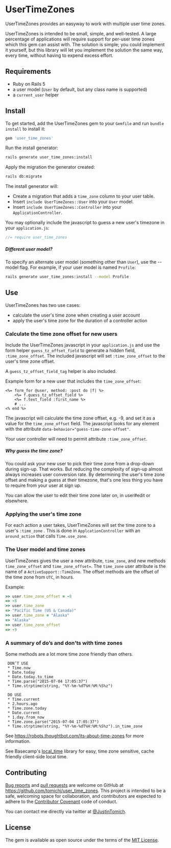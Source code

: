 # UserTimeZones

UserTimeZones provides an easyway to work with multiple user time zones.

UserTimeZones is intended to be small, simple, and well-tested. A large percentage of applications will require
support for per-user time zones which this gem can assist with. The solution is simple; you could implement it 
yourself, but this library will let you implement the solution the same way, every time, without having 
to expend excess effort. 

## Requirements

* Ruby on Rails 5
* a user model (`User` by default, but any class name is supported)
* a `current_user` helper

## Install

To get started, add the UserTimeZones gem to your `Gemfile` and run `bundle install` to install it:

```ruby
gem 'user_time_zones'
```

Run the install generator:
```sh
rails generate user_time_zones:install
```

Apply the migration the generator created:
```sh
rails db:migrate
```

The install generator will:
* Create a migration that adds a `time_zone` column to your user table.
* Insert `include UserTimeZones::User` into your `User` model.
* Insert `include UserTimeZones::Controller` into your `ApplicationController`.

You may optionally include the javascript to guess a new user's timezone in your `application.js`:
```javascript
//= require user_time_zones
```


##### Different user model?

To specify an alternate user model (something other than `User`), use the --model flag. For example, if your user model
is named `Profile`:

```sh
rails generate user_time_zones:install --model Profile
```


## Use

UserTimeZones has two use cases:
* calculate the user's time zone when creating a user account
* apply the user's time zone for the duration of a controller action

### Calculate the time zone offset for new users

Include the UserTimeZones javascript in your `application.js` and use the form helper `guess_tz_offset_field` to
generate a hidden field, `:time_zone_offset`. The included javascript will set `:time_zone_offset` to the user's 
time zone offset.

A `guess_tz_offset_field_tag` helper is also included.

Example form for a new user that includes the `time_zone_offset`:
```erbruby
<%= form_for @user, method: :post do |f| %>
    <%= f.guess_tz_offset_field %>
    <%= f.text_field :first_name %>
    # ...
<% end %>
```

The javascript will calculate the time zone offset, e.g. -9, and set it as a value for the `time_zone_offset` field.
The javascript looks for any element with the attribute `data-behavior="guess-time-zone-offset"`.

Your user controller will need to permit attribute `:time_zone_offset`.


##### Why guess the time zone?

You could ask your new user to pick their time zone from a drop-down during sign-up. That works. But reducing
the complexity of sign-up almost always increases user conversion rate. By determining the user's time zone 
offset and making a guess at their timezone, that's one less thing you have to require from your user at sign up.

You can allow the user to edit their time zone later on, in user#edit or elsewhere.


### Applying the user's time zone

For each action a user takes, UserTimeZones will set the time zone to a user's `:time_zone` . 
This is done in `ApplcationController` with an `around_action` that calls `Time.use_zone`.


### The User model and time zones

UserTimeZones gives the user a new attribute, `time_zone`, and new methods `time_zone_offset` and `time_zone_offset=`. 
The `time_zone` user attribute is the name of a `ActiveSupport::TimeZone`. The offset methods are the offset of 
the time zone from `UTC`, in hours.

Example:
```ruby
>> user.time_zone_offset = -8
=> -8
>> user.time_zone
=> "Pacific Time (US & Canada)"
>> user.time_zone = "Alaska"
=> "Alaska"
>> user.time_zone_offset
=> -9
```


### A summary of do’s and don'ts with time zones

Some methods are a lot more time zone friendly than others.
     
     DON’T USE
     * Time.now
     * Date.today
     * Date.today.to_time
     * Time.parse("2015-07-04 17:05:37")
     * Time.strptime(string, "%Y-%m-%dT%H:%M:%S%z")
     
     DO USE
     * Time.current
     * 2.hours.ago
     * Time.zone.today
     * Date.current
     * 1.day.from_now
     * Time.zone.parse("2015-07-04 17:05:37")
     * Time.strptime(string, "%Y-%m-%dT%H:%M:%S%z").in_time_zone

See https://robots.thoughtbot.com/its-about-time-zones for more information.

See Basecamp's [local_time](https://github.com/basecamp/local_time) library for easy, time zone sensitive,
cache friendly client-side local time.


## Contributing

[Bug reports] and [pull requests] are welcome on GitHub at https://github.com/tomichj/user_time_zones. 
This project is intended to be a safe, welcoming space for collaboration, and contributors are expected to 
adhere to the [Contributor Covenant](http://contributor-covenant.org) code of conduct.

You can contact me directly via twitter at [@JustinTomich](https://twitter.com/justintomich).

[Bug reports]: https://github.com/tomichj/authenticate/issues
[pull requests]: https://github.com/tomichj/user_time_zones/pulls

## License

The gem is available as open source under the terms of the [MIT License](http://opensource.org/licenses/MIT).

